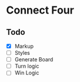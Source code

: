 # Connect Four

## Todo
- [x] Markup
- [ ] Styles
- [ ] Generate Board
- [ ] Turn logic
- [ ] Win Logic